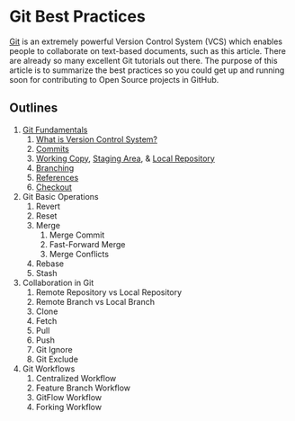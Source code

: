 # Git Best Practices

[Git](https://git-scm.com/) is an extremely powerful Version Control System (VCS) which enables people to collaborate on text-based documents, such as this article. There are already so many excellent Git tutorials out there. The purpose of this article is to summarize the best practices so you could get up and running soon for contributing to Open Source projects in GitHub.

## Outlines

1. [Git Fundamentals](Git-Fundamentals.md)
    1. [What is Version Control System?](Git-Fundamentals.md#vcs)
    2. [Commits](Git-Fundamentals.md#commits)
    3. [Working Copy](Git-Fundamentals.md#working-copy), [Staging Area](Git-Fundamentals.md#staging-area), & [Local Repository](Git-Fundamentals.md#local-repository)
    4. [Branching](Git-Fundamentals.md#branching)
    5. [References](Git-Fundamentals.md#references)
    6. [Checkout](Git-Fundamentals.md#checkout)
2. Git Basic Operations
    1. Revert
    2. Reset
    3. Merge
        1. Merge Commit
        2. Fast-Forward Merge
        3. Merge Conflicts
    4. Rebase
    5. Stash
3. Collaboration in Git
    1. Remote Repository vs Local Repository
    2. Remote Branch vs Local Branch
    3. Clone
    4. Fetch
    5. Pull
    6. Push
    7. Git Ignore
    8. Git Exclude
4. Git Workflows
    1. Centralized Workflow
    2. Feature Branch Workflow
    3. GitFlow Workflow
    4. Forking Workflow
